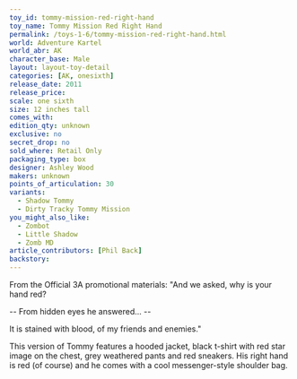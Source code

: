 ```yaml
---
toy_id: tommy-mission-red-right-hand
toy_name: Tommy Mission Red Right Hand
permalink: /toys-1-6/tommy-mission-red-right-hand.html
world: Adventure Kartel
world_abr: AK
character_base: Male
layout: layout-toy-detail
categories: [AK, onesixth]
release_date: 2011
release_price: 
scale: one sixth
size: 12 inches tall
comes_with: 
edition_qty: unknown
exclusive: no
secret_drop: no
sold_where: Retail Only
packaging_type: box
designer: Ashley Wood
makers: unknown
points_of_articulation: 30
variants: 
  - Shadow Tommy
  - Dirty Tracky Tommy Mission
you_might_also_like:
  - Zombot
  - Little Shadow
  - Zomb MD
article_contributors: [Phil Back]
backstory:
---
```

From the Official 3A promotional materials: 
"And we asked, why is your hand red?

-- From hidden eyes he answered... --

It is stained with blood, of my friends and enemies."

This version of Tommy features a hooded jacket, black t-shirt with red star image on the chest, grey weathered pants and red sneakers. His right hand is red (of course) and he comes with a cool messenger-style shoulder bag.